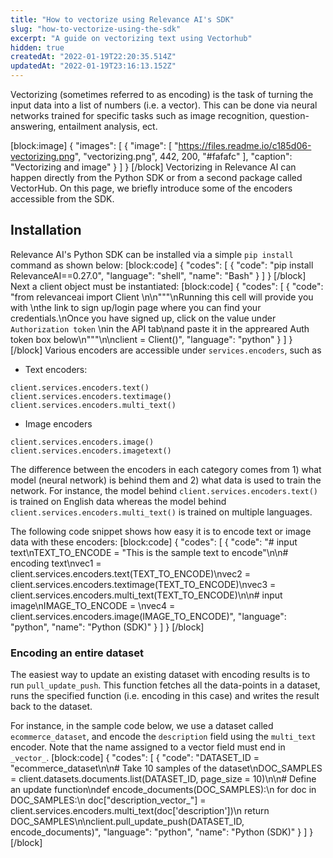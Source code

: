 ```yaml
---
title: "How to vectorize using Relevance AI's SDK"
slug: "how-to-vectorize-using-the-sdk"
excerpt: "A guide on vectorizing text using Vectorhub"
hidden: true
createdAt: "2022-01-19T22:20:35.514Z"
updatedAt: "2022-01-19T23:16:13.152Z"
---
```

Vectorizing (sometimes referred to as encoding) is the task of turning the input data into a list of numbers (i.e. a vector). This can be done via neural networks trained for specific tasks such as image recognition, question-answering, entailment analysis, ect.

[block:image]
{
  "images": [
    {
      "image": [
        "https://files.readme.io/c185d06-vectorizing.png",
        "vectorizing.png",
        442,
        200,
        "#fafafc"
      ],
      "caption": "Vectorizing and image"
    }
  ]
}
[/block]
Vectorizing in Relevance AI can happen directly from the Python SDK or from a second package called VectorHub. On this page, we briefly introduce some of the encoders accessible from the SDK.


## Installation
Relevance AI's Python SDK can be installed via a simple `pip install` command as shown below:
[block:code]
{
  "codes": [
    {
      "code": "pip install RelevanceAI==0.27.0",
      "language": "shell",
      "name": "Bash"
    }
  ]
}
[/block]
Next a client object must be instantiated:
[block:code]
{
  "codes": [
    {
      "code": "from relevanceai import Client \n\n\"\"\"\nRunning this cell will provide you with \nthe link to sign up/login page where you can find your credentials.\nOnce you have signed up, click on the value under `Authorization token` \nin the API tab\nand paste it in the appreared Auth token box below\n\"\"\"\n\nclient = Client()",
      "language": "python"
    }
  ]
}
[/block]
Various encoders are accessible under `services.encoders`, such as
* Text encoders:
```
client.services.encoders.text()
client.services.encoders.textimage()
client.services.encoders.multi_text()
```
* Image encoders
```
client.services.encoders.image()
client.services.encoders.imagetext()
```
The difference between the encoders in each category comes from 1) what model (neural network) is behind them and 2) what data is used to train the network. For instance, the model behind `client.services.encoders.text()` is trained on English data whereas the model behind `client.services.encoders.multi_text()` is trained on multiple languages.


The following code snippet shows how easy it is to encode text or image data with these encoders:
[block:code]
{
  "codes": [
    {
      "code": "# input text\nTEXT_TO_ENCODE = \"This is the sample text to encode\"\n\n# encoding text\nvec1 = client.services.encoders.text(TEXT_TO_ENCODE)\nvec2 = client.services.encoders.textimage(TEXT_TO_ENCODE)\nvec3 = client.services.encoders.multi_text(TEXT_TO_ENCODE)\n\n# input image\nIMAGE_TO_ENCODE = <URL OF AN IMAGE SAVED ON THE NET>\nvec4 = client.services.encoders.image(IMAGE_TO_ENCODE)",
      "language": "python",
      "name": "Python (SDK)"
    }
  ]
}
[/block]
### Encoding an entire dataset

The easiest way to update an existing dataset with encoding results is to run `pull_update_push`. This function fetches all the data-points in a dataset, runs the specified function (i.e. encoding in this case) and writes the result back to the dataset.

For instance, in the sample code below, we use a dataset called `ecommerce_dataset`, and encode the `description` field using the `multi_text` encoder. Note that the name assigned to a vector field must end in `_vector_`.
[block:code]
{
  "codes": [
    {
      "code": "DATASET_ID = \"ecommerce_dataset\n\n# Take 10 samples of the dataset\nDOC_SAMPLES = client.datasets.documents.list(DATASET_ID, page_size = 10)\n\n# Define an update function\ndef encode_documents(DOC_SAMPLES):\n    for doc in DOC_SAMPLES:\n      doc[\"description_vector_\"] = client.services.encoders.multi_text(doc['description'])\n    return DOC_SAMPLES\n\nclient.pull_update_push(DATASET_ID, encode_documents)",
      "language": "python",
      "name": "Python (SDK)"
    }
  ]
}
[/block]
